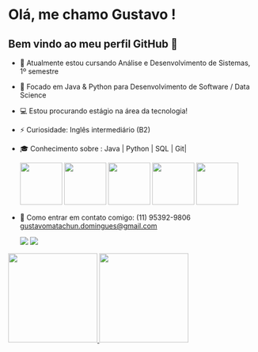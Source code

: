 # Olá, me chamo Gustavo ! 
## Bem vindo ao meu perfil GitHub 👋



- 🔭 Atualmente estou cursando Análise e Desenvolvimento de Sistemas, 1º semestre
- 🌱 Focado em Java & Python para Desenvolvimento de Software / Data Science
- 💻 Estou procurando estágio na área da tecnologia!
- ⚡ Curiosidade: Inglês intermediário (B2)
- 🎓 Conhecimento sobre : Java | Python | SQL | Git|

  

  <img src="https://cdn.jsdelivr.net/gh/devicons/devicon@latest/icons/html5/html5-plain.svg" 
           width = "85" height = "85" />
  <img src="https://cdn.jsdelivr.net/gh/devicons/devicon@latest/icons/css3/css3-plain.svg"
           width= "85" height= "85" /> 
  <img src="https://cdn.jsdelivr.net/gh/devicons/devicon@latest/icons/javascript/javascript-plain.svg" 
           width = "85" height = "85" /> 
  <img src="https://cdn.jsdelivr.net/gh/devicons/devicon@latest/icons/python/python-plain.svg" 
           width = "85" height = "85" />
  <img src="https://cdn.jsdelivr.net/gh/devicons/devicon@latest/icons/git/git-original.svg"
           width = "85" height = "85" />    

 - 📱 Como entrar em contato comigo: (11) 95392-9806
   gustavomatachun.domingues@gmail.com
   

    <a href="https://instagram.com/yzgtavo" target="_blank"><img loading="lazy" src="https://img.shields.io/badge/-Instagram-%23E4405F?style=for-the-badge&logo=instagram&logoColor=white" target="_blank"></a> <a href="https://www.linkedin.com/in/gustavo-matachun-922b29271" target="_blank"><img loading="lazy" src="https://img.shields.io/badge/-LinkedIn-%230077B5?style=for-the-badge&logo=linkedin&logoColor=white" target="_blank"></a>

   <div>
<a href="https://github.com/GustavoMD07">
<img loading="lazy" height="180em" src="https://github-readme-stats.vercel.app/api/top-langs/?username=GustavoMD07&layout=compact&langs_count=7&theme=dracula"/>
<img loading="lazy" height="180em" src="https://github-readme-stats.vercel.app/api?username=GustavoMD07&show_icons=true&theme=dracula&include_all_commits=true&count_private=true"/>
</div>
            
          
          

